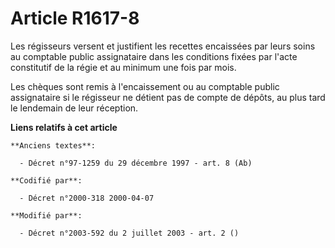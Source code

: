 # Article R1617-8

Les régisseurs versent et justifient les recettes encaissées par leurs soins au comptable public assignataire dans les
conditions fixées par l'acte constitutif de la régie et au minimum une fois par mois.

Les chèques sont remis à l'encaissement ou au comptable public assignataire si le régisseur ne détient pas de compte de
dépôts, au plus tard le lendemain de leur réception.

**Liens relatifs à cet article**

	**Anciens textes**:

	  - Décret n°97-1259 du 29 décembre 1997 - art. 8 (Ab)

	**Codifié par**:

	  - Décret n°2000-318 2000-04-07

	**Modifié par**:

	  - Décret n°2003-592 du 2 juillet 2003 - art. 2 ()
